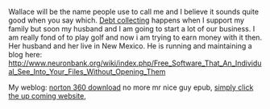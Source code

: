 Wallace will be the name people use to call me and I believe it sounds
quite good when you say which. [Debt
collecting](https://www.kearleylewis.Com.au/) happens when I support my
family but soon my husband and I am going to start a lot of our
business. I am really fond of to play golf and now i am trying to earn
money with it then. Her husband and her live in New Mexico. He is
running and maintaining a blog here:
<http://www.neuronbank.org/wiki/index.php/Free_Software_That_An_Individual_See_Into_Your_Files_Without_Opening_Them>

My weblog: [norton 360
download](http://olivier.drevet.free.fr/wiki/index.php?title=Free_Software_Versus_Purchasing_Software)
no more mr nice guy epub, [simply click the up coming
website](http://www.neuronbank.org/wiki/index.php/Free_Software_That_An_Individual_See_Into_Your_Files_Without_Opening_Them),